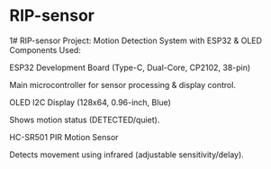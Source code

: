 # RIP-sensor
1# RIP-sensor
Project: Motion Detection System with ESP32 & OLED
Components Used:

ESP32 Development Board (Type-C, Dual-Core, CP2102, 38-pin)

Main microcontroller for sensor processing & display control.

OLED I2C Display (128x64, 0.96-inch, Blue)

Shows motion status (DETECTED/quiet).

HC-SR501 PIR Motion Sensor

Detects movement using infrared (adjustable sensitivity/delay).
